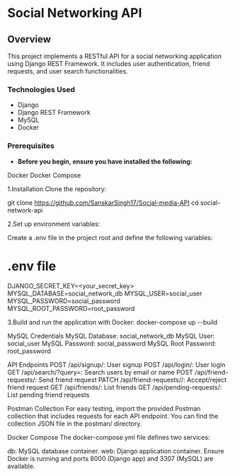 # Social Networking API
## Overview
This project implements a RESTful API for a social networking application using Django REST Framework. It includes user authentication, friend requests, and user search functionalities.

### Technologies Used
- Django
- Django REST Framework
- MySQL
- Docker

### Prerequisites
- **Before you begin, ensure you have installed the following:**

Docker
Docker Compose

1.Installation
Clone the repository:

git clone https://github.com/SanskarSingh17/Social-media-API
cd social-network-api

2.Set up environment variables:

Create a .env file in the project root and define the following variables:

# .env file
DJANGO_SECRET_KEY=<your_secret_key>
MYSQL_DATABASE=social_network_db
MYSQL_USER=social_user
MYSQL_PASSWORD=social_password
MYSQL_ROOT_PASSWORD=root_password


3.Build and run the application with Docker:
docker-compose up --build

MySQL Credentials
MySQL Database: social_network_db
MySQL User: social_user
MySQL Password: social_password
MySQL Root Password: root_password



API Endpoints
POST /api/signup/: User signup
POST /api/login/: User login
GET /api/search/?query=<query>: Search users by email or name
POST /api/friend-requests/: Send friend request
PATCH /api/friend-requests/<id>/: Accept/reject friend request
GET /api/friends/: List friends
GET /api/pending-requests/: List pending friend requests

Postman Collection
For easy testing, import the provided Postman collection that includes requests for each API endpoint. You can find the collection JSON file in the postman/ directory.

Docker Compose
The docker-compose.yml file defines two services:

db: MySQL database container.
web: Django application container.
Ensure Docker is running and ports 8000 (Django app) and 3307 (MySQL) are available.
